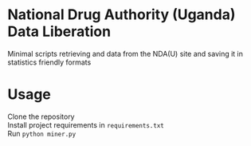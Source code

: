# National Drug Authority (Uganda) Data Liberation
Minimal scripts retrieving and data from the NDA(U) site and saving it in statistics friendly formats

# Usage
Clone the repository  
Install project requirements in `requirements.txt`  
Run `python miner.py`

